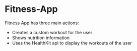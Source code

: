 # Fitness-App
Fitness App has three main actions:
- Creates a custom workout for the user
- Shows nutrition information
- Uses the HealthKit api to display the workouts of the user
